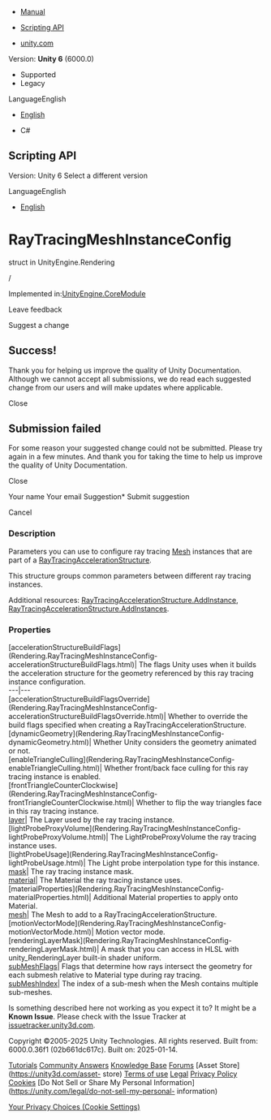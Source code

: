 [ ]()

  * [Manual](../Manual/index.html)
  * [Scripting API](../ScriptReference/index.html)

  * [unity.com](https://unity.com/)

Version: **Unity 6** (6000.0)

  * Supported
  * Legacy

LanguageEnglish

  * [English]()

  * C#

[ ](https://docs.unity3d.com)

## Scripting API

Version: Unity 6 Select a different version

LanguageEnglish

  * [English]()

# RayTracingMeshInstanceConfig

struct in UnityEngine.Rendering

/

Implemented in:[UnityEngine.CoreModule](UnityEngine.CoreModule.html)

Leave feedback

Suggest a change

## Success!

Thank you for helping us improve the quality of Unity Documentation. Although
we cannot accept all submissions, we do read each suggested change from our
users and will make updates where applicable.

Close

## Submission failed

For some reason your suggested change could not be submitted. Please <a>try
again</a> in a few minutes. And thank you for taking the time to help us
improve the quality of Unity Documentation.

Close

Your name Your email Suggestion* Submit suggestion

Cancel

[ ]()

### Description

Parameters you can use to configure ray tracing [Mesh](Mesh.html) instances
that are part of a
[RayTracingAccelerationStructure](Rendering.RayTracingAccelerationStructure.html).

This structure groups common parameters between different ray tracing
instances.  
  
Additional resources:
[RayTracingAccelerationStructure.AddInstance](Rendering.RayTracingAccelerationStructure.AddInstance.html),
[RayTracingAccelerationStructure.AddInstances](Rendering.RayTracingAccelerationStructure.AddInstances.html).

### Properties

[accelerationStructureBuildFlags](Rendering.RayTracingMeshInstanceConfig-
accelerationStructureBuildFlags.html)| The flags Unity uses when it builds the
acceleration structure for the geometry referenced by this ray tracing
instance configuration.  
---|---  
[accelerationStructureBuildFlagsOverride](Rendering.RayTracingMeshInstanceConfig-
accelerationStructureBuildFlagsOverride.html)| Whether to override the build
flags specified when creating a RayTracingAccelerationStructure.  
[dynamicGeometry](Rendering.RayTracingMeshInstanceConfig-
dynamicGeometry.html)| Whether Unity considers the geometry animated or not.  
[enableTriangleCulling](Rendering.RayTracingMeshInstanceConfig-
enableTriangleCulling.html)| Whether front/back face culling for this ray
tracing instance is enabled.  
[frontTriangleCounterClockwise](Rendering.RayTracingMeshInstanceConfig-
frontTriangleCounterClockwise.html)| Whether to flip the way triangles face in
this ray tracing instance.  
[layer](Rendering.RayTracingMeshInstanceConfig-layer.html)| The Layer used by
the ray tracing instance.  
[lightProbeProxyVolume](Rendering.RayTracingMeshInstanceConfig-
lightProbeProxyVolume.html)| The LightProbeProxyVolume the ray tracing
instance uses.  
[lightProbeUsage](Rendering.RayTracingMeshInstanceConfig-
lightProbeUsage.html)| The Light probe interpolation type for this instance.  
[mask](Rendering.RayTracingMeshInstanceConfig-mask.html)| The ray tracing
instance mask.  
[material](Rendering.RayTracingMeshInstanceConfig-material.html)| The Material
the ray tracing instance uses.  
[materialProperties](Rendering.RayTracingMeshInstanceConfig-
materialProperties.html)| Additional Material properties to apply onto
Material.  
[mesh](Rendering.RayTracingMeshInstanceConfig-mesh.html)| The Mesh to add to a
RayTracingAccelerationStructure.  
[motionVectorMode](Rendering.RayTracingMeshInstanceConfig-
motionVectorMode.html)| Motion vector mode.  
[renderingLayerMask](Rendering.RayTracingMeshInstanceConfig-
renderingLayerMask.html)| A mask that you can access in HLSL with
unity_RenderingLayer built-in shader uniform.  
[subMeshFlags](Rendering.RayTracingMeshInstanceConfig-subMeshFlags.html)|
Flags that determine how rays intersect the geometry for each submesh relative
to Material type during ray tracing.  
[subMeshIndex](Rendering.RayTracingMeshInstanceConfig-subMeshIndex.html)| The
index of a sub-mesh when the Mesh contains multiple sub-meshes.  
  
Is something described here not working as you expect it to? It might be a
**Known Issue**. Please check with the Issue Tracker at
[issuetracker.unity3d.com](https://issuetracker.unity3d.com).

Copyright ©2005-2025 Unity Technologies. All rights reserved. Built from:
6000.0.36f1 (02b661dc617c). Built on: 2025-01-14.

[Tutorials](https://unity3d.com/learn) [Community
Answers](https://answers.unity3d.com) [Knowledge
Base](https://support.unity3d.com/hc/en-us)
[Forums](https://forum.unity3d.com) [Asset Store](https://unity3d.com/asset-
store) [Terms of use](https://docs.unity3d.com/Manual/TermsOfUse.html)
[Legal](https://unity.com/legal) [Privacy
Policy](https://unity.com/legal/privacy-policy)
[Cookies](https://unity.com/legal/cookie-policy) [Do Not Sell or Share My
Personal Information](https://unity.com/legal/do-not-sell-my-personal-
information)

[Your Privacy Choices (Cookie Settings)](javascript:void\(0\);)

